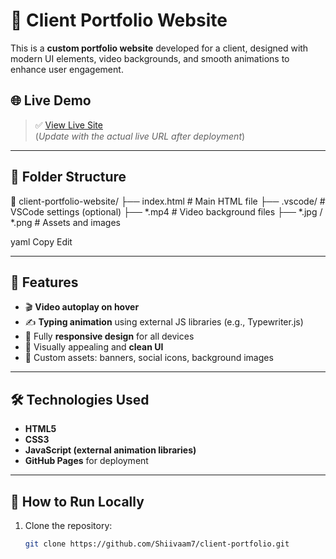 # 💼 Client Portfolio Website

This is a **custom portfolio website** developed for a client, designed with modern UI elements, video backgrounds, and smooth animations to enhance user engagement.

## 🌐 Live Demo

> ✅ [View Live Site](https://shiivaam7.github.io/client-portfolio)  
(*Update with the actual live URL after deployment*)

---

## 📁 Folder Structure

📂 client-portfolio-website/
├── index.html # Main HTML file
├── .vscode/ # VSCode settings (optional)
├── *.mp4 # Video background files
├── *.jpg / *.png # Assets and images

yaml
Copy
Edit

---

## 🎯 Features

- 🎬 **Video autoplay on hover**  
- ✍️ **Typing animation** using external JS libraries (e.g., Typewriter.js)
- 📱 Fully **responsive design** for all devices
- 🌟 Visually appealing and **clean UI**
- 🎨 Custom assets: banners, social icons, background images

---

## 🛠️ Technologies Used

- **HTML5**
- **CSS3**
- **JavaScript (external animation libraries)**
- **GitHub Pages** for deployment

---

## 🚀 How to Run Locally

1. Clone the repository:
   ```bash
   git clone https://github.com/Shiivaam7/client-portfolio.git

